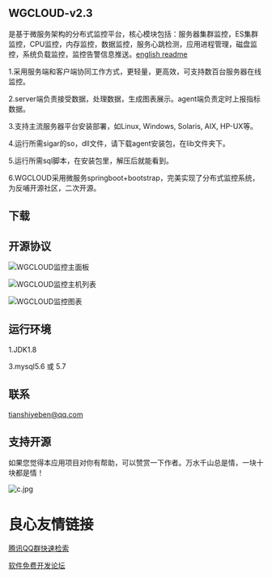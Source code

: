  
   
     
   
  

## WGCLOUD-v2.3

是基于微服务架构的分布式监控平台，核心模块包括：服务器集群监控，ES集群监控，CPU监控，内存监控，数据监控，服务心跳检测，应用进程管理，磁盘监控，系统负载监控，监控告警信息推送。[english readme]( )

1.采用服务端和客户端协同工作方式，更轻量，更高效，可支持数百台服务器在线监控。

2.server端负责接受数据，处理数据，生成图表展示。agent端负责定时上报指标数据。

3.支持主流服务器平台安装部署，如Linux, Windows, Solaris, AIX, HP-UX等。

4.运行所需sigar的so，dll文件，请下载agent安装包，在lib文件夹下。

5.运行所需sql脚本，在安装包里，解压后就能看到。

6.WGCLOUD采用微服务springboot+bootstrap，完美实现了分布式监控系统，为反哺开源社区，二次开源。

## **下载**

 

## **开源协议**

 



![WGCLOUD监控主面板](https://raw.githubusercontent.com/tianshiyeben/wgcloud/master/demo/demo2.jpg)

![WGCLOUD监控主机列表](https://raw.githubusercontent.com/tianshiyeben/wgcloud/master/demo/demo3.jpg)

![WGCLOUD监控图表](https://raw.githubusercontent.com/tianshiyeben/wgcloud/master/demo/demo4.jpg)




## 运行环境

1.JDK1.8

3.mysql5.6 或 5.7



## 联系

tianshiyeben@qq.com



## 支持开源

如果您觉得本应用项目对你有帮助，可以赞赏一下作者。万水千山总是情，一块十块都是情！

![c.jpg](https://raw.githubusercontent.com/tianshiyeben/wgcloud/master/demo/wxzf.jpg)


 # 良心友情链接

[腾讯QQ群快速检索](http://u.720life.cn/s/8cf73f7c)

[软件免费开发论坛](http://u.720life.cn/s/bbb01dc0)